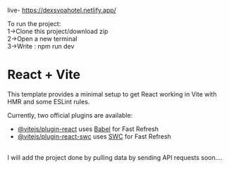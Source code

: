 live- https://dexsvoahotel.netlify.app/

To run the project:
</br>
1->Clone this project/download zip
</br>
2->Open a new terminal
</br>
3->Write : npm run dev
</br>

# React + Vite

This template provides a minimal setup to get React working in Vite with HMR and some ESLint rules.

Currently, two official plugins are available:

- [@vitejs/plugin-react](https://github.com/vitejs/vite-plugin-react/blob/main/packages/plugin-react/README.md) uses [Babel](https://babeljs.io/) for Fast Refresh
- [@vitejs/plugin-react-swc](https://github.com/vitejs/vite-plugin-react-swc) uses [SWC](https://swc.rs/) for Fast Refresh


</br>
I will add the project done by pulling data by sending API requests soon....
